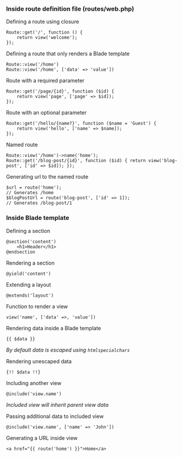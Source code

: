 ### Inside route definition file (routes/web.php)

Defining a route using closure

```
Route::get('/', function () {
    return view('welcome');
});
```

Defining a route that only renders a Blade template

```
Route::view('/home')
Route::view('/home', ['data' => 'value'])
```

Route with a required parameter

```
Route::get('/page/{id}', function ($id) {
    return view('page', ['page' => $id]);
});
```

Route with an optional parameter

```
Route::get('/hello/{name?}', function ($name = 'Guest') {
    return view('hello', ['name' => $name]);
});
```

Named route

```
Route::view('/home')->name('home');
Route::get('/blog-post/{id}', function ($id) { return view('blog-post', ['id' => $id]); });
```

Generating url to the named route

```
$url = route('home');
// Generates /home
$blogPostUrl = route('blog-post', ['id' => 1]);
// Generates /blog-post/1
```

### Inside Blade template
Defining a section

```
@section('content')
	<h1>Header</h1>
@endsection
```
Rendering a section

`@yield('content')`

Extending a layout

`@extends('layout')`

Function to render a view

`view('name', ['data' =>‚ 'value'])`

Rendering data inside a Blade template

`{{ $data }}`

*By default data is escaped using `htmlspecialchars`*

Rendering unescaped data

`{!! $data !!}`

Including another view

`@include('view.name')`

*Included view will inherit parent view data*

Passing additional data to included view

`@include('view.name', ['name' => 'John'])`

Generating a URL inside view

```
<a href="{{ route('home') }}">Home</a>
```